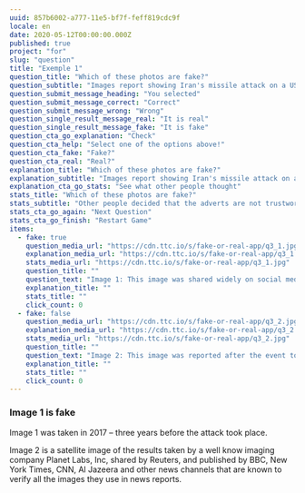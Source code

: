 ```yaml
---
uuid: 857b6002-a777-11e5-bf7f-feff819cdc9f
locale: en
date: 2020-05-12T00:00:00.000Z
published: true
project: "for"
slug: "question"
title: "Exemple 1"
question_title: "Which of these photos are fake?"
question_subtitle: "Images report showing Iran's missile attack on a US base in Iraq on 7 Jan 2020"
question_submit_message_heading: "You selected"
question_submit_message_correct: "Correct"
question_submit_message_wrong: "Wrong"
question_single_result_message_real: "It is real"
question_single_result_message_fake: "It is fake"
question_cta_go_explanation: "Check"
question_cta_help: "Select one of the options above!"
question_cta_fake: "Fake?"
question_cta_real: "Real?"
explanation_title: "Which of these photos are fake?"
explanation_subtitle: "Images report showing Iran's missile attack on a US base in Iraq on 7 Jan 2020 "
explanation_cta_go_stats: "See what other people thought"
stats_title: "Which of these photos are fake?"
stats_subtitle: "Other people decided that the adverts are not trustworthy"
stats_cta_go_again: "Next Question"
stats_cta_go_finish: "Restart Game"
items:
  - fake: true
    question_media_url: "https://cdn.ttc.io/s/fake-or-real-app/q3_1.jpg"
    explanation_media_url: "https://cdn.ttc.io/s/fake-or-real-app/q3_1.jpg"
    stats_media_url: "https://cdn.ttc.io/s/fake-or-real-app/q3_1.jpg"
    question_title: ""
    question_text: "Image 1: This image was shared widely on social media and on some news channels"
    explanation_title: ""
    stats_title: ""
    click_count: 0
  - fake: false
    question_media_url: "https://cdn.ttc.io/s/fake-or-real-app/q3_2.jpg"
    explanation_media_url: "https://cdn.ttc.io/s/fake-or-real-app/q3_2.jpg"
    stats_media_url: "https://cdn.ttc.io/s/fake-or-real-app/q3_2.jpg"
    question_title: ""
    question_text: "Image 2: This image was reported after the event to show damage to US bases as a result of the attack."
    explanation_title: ""
    stats_title: ""
    click_count: 0
---
```

### Image 1 is fake

Image 1 was taken in 2017 – three years before the attack took place.

Image 2 is a satellite image of the results taken by a well know imaging company Planet Labs, Inc, shared by Reuters, and published by BBC, New York Times, CNN, Al Jazeera and other news channels that are known to verify all the images they use in news reports.